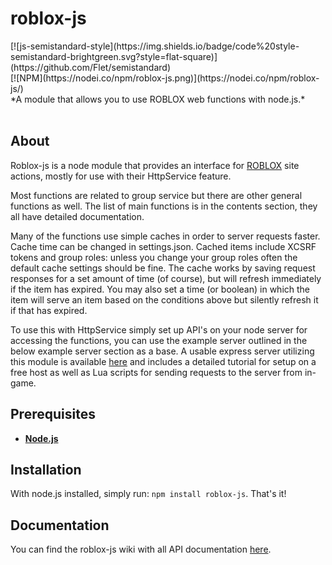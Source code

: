 <div>
  <h1> roblox-js </h1>
    [![js-semistandard-style](https://img.shields.io/badge/code%20style-semistandard-brightgreen.svg?style=flat-square)](https://github.com/Flet/semistandard)
    <br/>
    [![NPM](https://nodei.co/npm/roblox-js.png)](https://nodei.co/npm/roblox-js/)<br/>
    *A module that allows you to use ROBLOX web functions with node.js.*
</div><br/>
  
## About

Roblox-js is a node module that provides an interface for [ROBLOX](http://www.roblox.com) site actions, mostly for use with their HttpService feature.

Most functions are related to group service but there are other general functions as well. The list of main functions is in the contents section, they all have detailed documentation.

Many of the functions use simple caches in order to server requests faster. Cache time can be changed in settings.json. Cached items include XCSRF tokens and group roles: unless you change your group roles often the default cache settings should be fine. The cache works by saving request responses for a set amount of time (of course), but will refresh immediately if the item has expired. You may also set a time (or boolean) in which the item will serve an item based on the conditions above but silently refresh it if that has expired.

To use this with HttpService simply set up API's on your node server for accessing the functions, you can use the example server outlined in the below example server section as a base. A usable express server utilizing this module is available [here](https://github.com/sentanos/roblox-js-server) and includes a detailed tutorial for setup on a free host as well as Lua scripts for sending requests to the server from in-game.

## Prerequisites

- [**Node.js**](https://nodejs.org/en/download/current/)

## Installation

With node.js installed, simply run: `npm install roblox-js`. That's it!

## Documentation

You can find the roblox-js wiki with all API documentation [here](https://github.com/OnlyTwentyCharacters/roblox-js/wiki).

